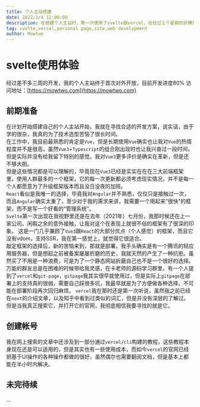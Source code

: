 ```yaml
---
title: 个人主站搭建
date: 2022/1/4 12:00:00
description: 在搭建个人主站时，第一次使用了svelte跟vercel，在经过三个星期的折腾后，我终于让主站发布了第一个测试版本
tag: svelte,vercel,personal page,site,web development
author: Mowtwo
---
```


# svelte使用体验
经过差不多三周的开发，我的个人主站终于首次对外开放，目前开发进度80%
访问地址：[https://mowtwo.com](https://mowtwo.com)

## 前期准备
在计划开始搭建自己的个人主站开始，我就在寻找合适的开发方案，说实话，由于学的很杂，我真的为了技术选型苦恼了很长时间。  
在工作中，我目前最熟悉的肯定是`Vue`，但是长期使用`Vue`确实也让我对`Vue`的热情程度并不是很高，虽然`Vue3`+`Typescript`的组合刚出现时也让我兴奋过一段时间，但是实际并没有给我留下特别的感觉。我对`Vue3`更多评价是确实在革新，但是还不够大胆。  
但是这些情况都是可以理解的，毕竟现在`Vue3`已经是实实在在在三大前端框架里，使用人群最多的一个框架，它的每一次更新都必须考虑现实情况，并不是每一个人都愿意为了升级框架版本而且没日没夜的加班。  
`React`看似是我唯一的选择，毕竟我对`Angular`并不熟悉，仅仅只是接触过一次，而且`Angular`确实太重了，至少对于我的需求来讲，我需要一个用起来“很快”的框架，而不是写一个好看的“管理系统”。  
`Svelte`第一次出现在我视野里还是在去年（2021年）七月份，我那时候还在上一家公司。闲暇之余的意外接触，让我对这个在表现上就很不俗的框架有了很深的印象。
这是一门几乎兼顾了`Vue3`跟`React`的大部分优点（个人感觉）的框架，而且它没有vdom，支持SSR，我在第一感觉上，就觉得它很适合。  
敲定框架的选择后，新的苦恼来到，那就是部署。我手头确实是有一个腾讯的轻应用服务器，但是想起之前被备案屡屡折磨的历史，我就天然的产生了一种抗拒。虽然买了不用是一种浪费，可是为了一个静态网站折磨自己也不是一个很好的选择。
万能的群友总是在困难的时候带给我灵感，在卡老师的源码学习群里，有一个人提到了`vercel`和`git-page`，`gitpage`我其实很早就使用过，但是实际上`gitpage`在部署上的支持真的很弱，需要自己踩很多坑，我最早就是为了方便做各种选择，不可能在部署阶段再次回归麻烦。
`vercel`我在那时还是第一次听说，虽然我之前已经在`next`的介绍文章，以及知乎中看到过类似的词汇，但是并没有深层的了解过。但是当我真正搜索它，并打开它的官网，我彻底相信我要寻找的就是它。

## 创建帐号
我在网上搜索的文章中还涉及到一部分通过`vercel/cli`构建的教程，这些教程本身现在还是可以适用的，但是其实也有一些使用成本，而如今`vercel`的官网已经把基于UI操作的各种操作都做的很好，虽然偶尔也需要翻阅文档，但是基本上都能在半小时内解决。

## 未完待续
...